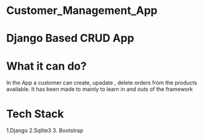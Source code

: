 # Customer_Management_App

# Django Based CRUD App

# What it can do?
  In the App a customer can  create, upadate , delete orders from the products available.
  It has been made to mainly to learn in and outs of the framework

# Tech Stack
  1.Django
  2.Sqlite3
  3. Bootstrap

 
